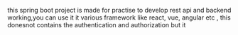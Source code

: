 this spring boot   project is made for practise to develop rest api and backend working,you can use it it various framework like react, vue, angular etc ,  this  donesnot contains the authentication and authorization  but it 
